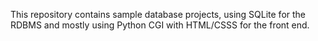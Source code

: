 This repository contains sample database projects, using SQLite for the RDBMS and mostly using Python CGI with HTML/CSSS for the front end.
